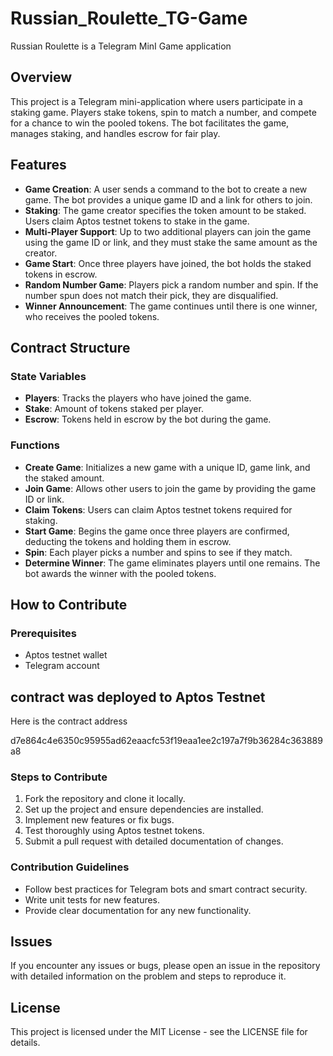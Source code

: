 

# Russian_Roulette_TG-Game
Russian Roulette is a Telegram MinI Game application 



## Overview
This project is a Telegram mini-application where users participate in a staking game. Players stake tokens, spin to match a number, and compete for a chance to win the pooled tokens. The bot facilitates the game, manages staking, and handles escrow for fair play.

## Features
- **Game Creation**: A user sends a command to the bot to create a new game. The bot provides a unique game ID and a link for others to join.
- **Staking**: The game creator specifies the token amount to be staked. Users claim Aptos testnet tokens to stake in the game.
- **Multi-Player Support**: Up to two additional players can join the game using the game ID or link, and they must stake the same amount as the creator.
- **Game Start**: Once three players have joined, the bot holds the staked tokens in escrow.
- **Random Number Game**: Players pick a random number and spin. If the number spun does not match their pick, they are disqualified.
- **Winner Announcement**: The game continues until there is one winner, who receives the pooled tokens.

## Contract Structure

### State Variables
- **Players**: Tracks the players who have joined the game.
- **Stake**: Amount of tokens staked per player.
- **Escrow**: Tokens held in escrow by the bot during the game.

### Functions
- **Create Game**: Initializes a new game with a unique ID, game link, and the staked amount.
- **Join Game**: Allows other users to join the game by providing the game ID or link.
- **Claim Tokens**: Users can claim Aptos testnet tokens required for staking.
- **Start Game**: Begins the game once three players are confirmed, deducting the tokens and holding them in escrow.
- **Spin**: Each player picks a number and spins to see if they match.
- **Determine Winner**: The game eliminates players until one remains. The bot awards the winner with the pooled tokens.

## How to Contribute

### Prerequisites
- Aptos testnet wallet
- Telegram account

## contract was deployed to Aptos Testnet
Here is the contract address 

d7e864c4e6350c95955ad62eaacfc53f19eaa1ee2c197a7f9b36284c363889a8


### Steps to Contribute
1. Fork the repository and clone it locally.
2. Set up the project and ensure dependencies are installed.
3. Implement new features or fix bugs.
4. Test thoroughly using Aptos testnet tokens.
5. Submit a pull request with detailed documentation of changes.

### Contribution Guidelines
- Follow best practices for Telegram bots and smart contract security.
- Write unit tests for new features.
- Provide clear documentation for any new functionality.

## Issues
If you encounter any issues or bugs, please open an issue in the repository with detailed information on the problem and steps to reproduce it.

## License
This project is licensed under the MIT License - see the LICENSE file for details.

